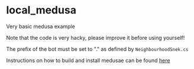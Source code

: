 # local_medusa
Very basic medusa example  

Note that the code is very hacky, please improve it before using yourself!

The prefix of the bot must be set to "." as defined by `NeighbourhoodSnek.cs`

Instructions on how to build and install medusae can be found [here](https://nadekobot.readthedocs.io/en/latest/medusa/creating-a-medusa#build-it)
